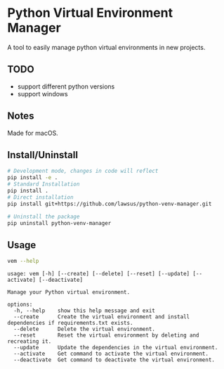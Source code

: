 # Python Virtual Environment Manager

A tool to easily manage python virtual environments in new projects.

## TODO
- support different python versions
- support windows

## Notes
Made for macOS.

## Install/Uninstall
```bash
# Development mode, changes in code will reflect
pip install -e .
# Standard Installation
pip install .
# Direct installation
pip install git+https://github.com/lawsus/python-venv-manager.git

# Uninstall the package
pip uninstall python-venv-manager
```

## Usage
```bash
vem --help
```
```
usage: vem [-h] [--create] [--delete] [--reset] [--update] [--activate] [--deactivate]

Manage your Python virtual environment.

options:
  -h, --help    show this help message and exit
  --create      Create the virtual environment and install dependencies if requirements.txt exists.
  --delete      Delete the virtual environment.
  --reset       Reset the virtual environment by deleting and recreating it.
  --update      Update the dependencies in the virtual environment.
  --activate    Get command to activate the virtual environment.
  --deactivate  Get command to deactivate the virtual environment.
```